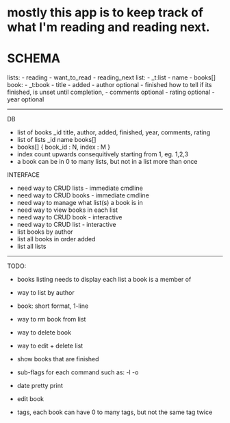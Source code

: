 
# mostly this app is to keep track of what I'm reading and reading next.

# SCHEMA
lists:
    - reading
    - want_to_read
    - reading_next
list:
    - _t:list
    - name
    - books[]
book:
    - _t:book
    - title
    - added
    - author            optional
    - finished          how to tell if its finished, is unset until completion,
    - comments          optional
    - rating            optional
    - year              optional

------------
DB
- list of books
    _id
    title, author, added,
    finished, year,
    comments, rating
- list of lists
    _id
    name
    books[]
- books[]
    { book_id : N, index : M }
- index count upwards consequitively starting from 1, eg. 1,2,3
- a book can be in 0 to many lists, but not in a list more than once

INTERFACE
- need way to CRUD lists - immediate cmdline
- need way to CRUD books - immediate cmdline
- need way to manage what list(s) a book is in
- need way to view books in each list
- need way to CRUD book - interactive
- need way to CRUD list - interactive
- list books by author
- list all books in order added
- list all lists
------------

TODO:
- books listing needs to display each list a book is a member of
- way to list by author
- book: short format, 1-line
- way to rm book from list
- way to delete book
- way to edit + delete list
- show books that are finished
- sub-flags for each command such as: -l <limit> -o <order>
- date pretty print
- edit book

- tags, each book can have 0 to many tags, but not the same tag twice

